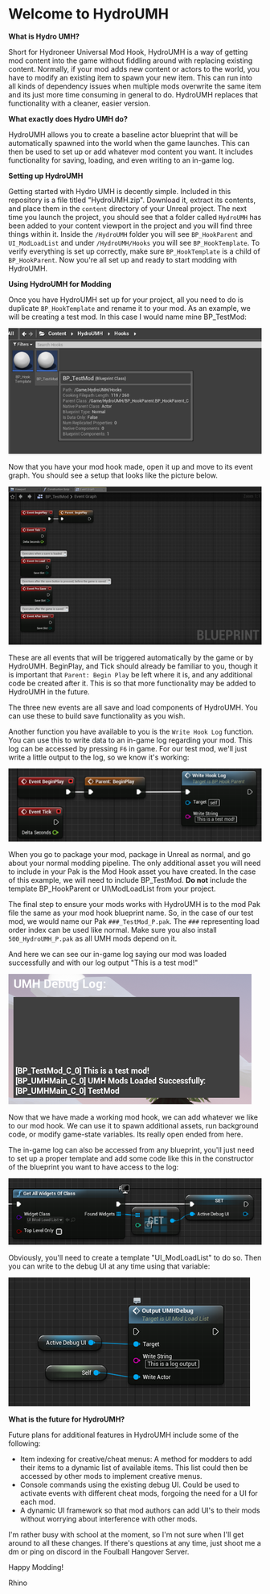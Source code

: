 # **Welcome to HydroUMH**

**What is Hydro UMH?**

Short for Hydroneer Universal Mod Hook, HydroUMH is a way of getting mod content into the game without fiddling around with replacing existing content. Normally, if your mod adds new content or actors to the world, you have to modify an existing item to spawn your new item. This can run into all kinds of dependency issues when multiple mods overwrite the same item and its just more time consuming in general to do. HydroUMH replaces that functionality with a cleaner, easier version.

**What exactly does Hydro UMH do?**

HydroUMH allows you to create a baseline actor blueprint that will be automatically spawned into the world when the game launches. This can then be used to set up or add whatever mod content you want. It includes functionality for saving, loading, and even writing to an in-game log.

**Setting up HydroUMH**

Getting started with Hydro UMH is decently simple. Included in this repository is a file titled &quot;HydroUMH.zip&quot;. Download it, extract its contents, and place them in the `content` directory of your Unreal project. The next time you launch the project, you should see that a folder called `HydroUMH` has been added to your content viewport in the project and you will find three things within it. Inside the `/HydroUMH` folder you will see `BP_HookParent` and `UI_ModLoadList` and under `/HydroUMH/Hooks` you will see `BP_HookTemplate`. To verify everything is set up correctly, make sure `BP_HookTemplate` is a child of `BP_HookParent`. Now you&#39;re all set up and ready to start modding with HydroUMH.

**Using HydroUMH for Modding**

Once you have HydroUMH set up for your project, all you need to do is duplicate `BP_HookTemplate` and rename it to your mod. As an example, we will be creating a test mod. In this case I would name mine BP\_TestMod:

![](../GitImg/ModRef1.png)

Now that you have your mod hook made, open it up and move to its event graph. You should see a setup that looks like the picture below.

![](../GitImg/ModRef2.png)

These are all events that will be triggered automatically by the game or by HydroUMH. BeginPlay, and Tick should already be familiar to you, though it is important that `Parent: Begin Play` be left where it is, and any additional code be created after it. This is so that more functionality may be added to HydroUMH in the future.

The three new events are all save and load components of HydroUMH. You can use these to build save functionality as you wish.

Another function you have available to you is the `Write Hook Log` function. You can use this to write data to an in-game log regarding your mod. This log can be accessed by pressing `F6` in game. For our test mod, we&#39;ll just write a little output to the log, so we know it&#39;s working:

![](../GitImg/ModRef3.png)

When you go to package your mod, package in Unreal as normal, and go about your normal modding pipeline. The only additional asset you will need to include in your Pak is the Mod Hook asset you have created. In the case of this example, we will need to include BP\_TestMod. **Do not** include the template BP\_HookParent or UI\ModLoadList from your project.

The final step to ensure your mods works with HydroUMH is to the mod Pak file the same as your mod hook blueprint name. So, in the case of our test mod, we would name our Pak `###_TestMod_P.pak`. The `###` representing load order index can be used like normal. Make sure you also install `500_HydroUMH_P.pak` as all UMH mods depend on it.

And here we can see our in-game log saying our mod was loaded successfully and with our log output &quot;This is a test mod!&quot;

![](../GitImg/ModRef4.png)

Now that we have made a working mod hook, we can add whatever we like to our mod hook. We can use it to spawn additional assets, run background code, or modify game-state variables. Its really open ended from here.

The in-game log can also be accessed from any blueprint, you&#39;ll just need to set up a proper template and add some code like this in the constructor of the blueprint you want to have access to the log:

![](../GitImg/ModRef5.png)

Obviously, you&#39;ll need to create a template &quot;UI\_ModLoadList&quot; to do so. Then you can write to the debug UI at any time using that variable:

![](../GitImg/ModRef6.png)

**What is the future for HydroUMH?**

Future plans for additional features in HydroUMH include some of the following:

- Item indexing for creative/cheat menus: A method for modders to add their items to a dynamic list of available items. This list could then be accessed by other mods to implement creative menus.
- Console commands using the existing debug UI. Could be used to activate events with different cheat mods, forgoing the need for a UI for each mod.
- A dynamic UI framework so that mod authors can add UI&#39;s to their mods without worrying about interference with other mods.

I&#39;m rather busy with school at the moment, so I&#39;m not sure when I&#39;ll get around to all these changes. If there&#39;s questions at any time, just shoot me a dm or ping on discord in the Foulball Hangover Server.

Happy Modding!

Rhino
